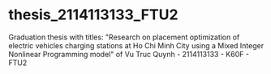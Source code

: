 # thesis_2114113133_FTU2
 Graduation thesis with titles: "Research on placement optimization of electric vehicles charging stations at Ho Chi Minh City using a Mixed Integer Nonlinear Programming model" of Vu Truc Quynh - 2114113133 - K60F - FTU2
